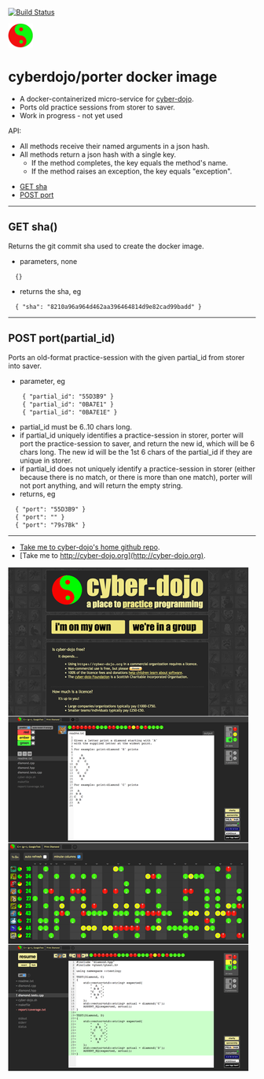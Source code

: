 
[![Build Status](https://travis-ci.org/cyber-dojo/porter.svg?branch=master)](https://travis-ci.org/cyber-dojo/porter)

<img src="https://raw.githubusercontent.com/cyber-dojo/nginx/master/images/home_page_logo.png"
alt="cyber-dojo yin/yang logo" width="50px" height="50px"/>

# cyberdojo/porter docker image

- A docker-containerized micro-service for [cyber-dojo](http://cyber-dojo.org).
- Ports old practice sessions from storer to saver.
- Work in progress - not yet used

API:
  * All methods receive their named arguments in a json hash.
  * All methods return a json hash with a single key.
    * If the method completes, the key equals the method's name.
    * If the method raises an exception, the key equals "exception".

- [GET sha](#get-sha())
- [POST port](#post-port(partial_id))

- - - -

## GET sha()
Returns the git commit sha used to create the docker image.
- parameters, none
```
  {}
```
- returns the sha, eg
```
  { "sha": "8210a96a964d462aa396464814d9e82cad99badd" }
```

- - - -

## POST port(partial_id)
Ports an old-format practice-session with the given partial_id from storer into saver.
- parameter, eg
```
    { "partial_id": "55D3B9" }
    { "partial_id": "0BA7E1" }
    { "partial_id": "0BA7E1E" }
```
- partial_id must be 6..10 chars long.
- if partial_id uniquely identifies a practice-session in storer, porter will
port the practice-session to saver, and return the new id, which will be 6 chars long.
The new id will be the 1st 6 chars of the partial_id if they are unique in storer.
- if partial_id does not uniquely identify a practice-session in storer
(either because there is no match, or there is more than one match), porter
will not port anything, and will return the empty string.
- returns, eg
```
  { "port": "55D3B9" }
  { "port": "" }
  { "port": "79s7Bk" }
```

- - - -

* [Take me to cyber-dojo's home github repo](https://github.com/cyber-dojo/cyber-dojo).
* [Take me to http://cyber-dojo.org](http://cyber-dojo.org).

![cyber-dojo.org home page](https://github.com/cyber-dojo/cyber-dojo/blob/master/shared/home_page_snapshot.png)
